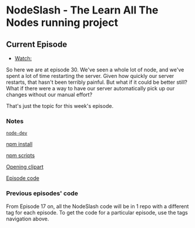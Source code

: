 # NodeSlash - The Learn All The Nodes running project

## Current Episode

* [Watch:](http://www.learnallthenodes.com/episodes/30-auto-restart-your-dev-server-with-this-one-weird-trick)

So here we are at episode 30.  We've seen a whole lot of node, and we've spent a lot of time restarting the server.  Given how quickly our server restarts, that hasn't been terribly painful.  But what if it could be better still?  What if there were a way to have our server automatically pick up our changes without our manual effort?

That's just the topic for this week's episode.

### Notes

[`node-dev`](https://github.com/fgnass/node-dev)

[npm install](https://www.npmjs.org/doc/cli/npm-install.html)

[npm scripts](https://www.npmjs.org/doc/misc/npm-scripts.html)

[Opening clipart](http://openclipart.org/detail/171074/reload-icon-by-mlampret-171074)

[Episode code](https://github.com/LearnAllTheNodes/nodeslash/tree/00030)

### Previous episodes' code

From Episode 17 on, all the NodeSlash code will be in 1 repo with a different tag for each episode.  To get the code for a particular episode, use the tags navigation above.
